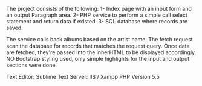 The project consists of the following:
1- Index page with an input form and an output Paragraph area.
2- PHP service to perform a simple call select statement and return data if existed.
3- SQL database where records are saved.

The service calls back albums based on the artist name. The fetch request scan the database for records that matches the request query. Once data are fetched, they're passed into the innerHTML to be displayed accordingly. NO Bootstrap styling used, only simple highlights for the input and output sections were done.

Text Editor: Sublime Text
Server: IIS / Xampp
PHP Version 5.5
